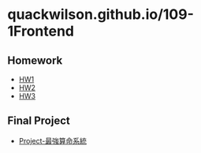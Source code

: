 # quackwilson.github.io/109-1Frontend
## Homework
* [HW1](https://quackwilson.github.io/109-1Frontend/Homework/HW1/)
* [HW2](https://quackwilson.github.io/109-1Frontend/Homework/HW2/)
* [HW3](https://quackwilson.github.io/109-1Frontend/Homework/HW3/)
## Final Project
* [Project-最強算命系統](https://quackwilson.github.io/109-1Fronted/final/)